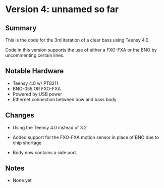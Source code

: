 # Version 4: unnamed so far

## Summary

This is the code for the 3rd iteration of a clear bass using Teensy 4.0.

Code in this version supports the use of either a FXO-FXA or the BNO by uncommenting certain lines.



## Notable Hardware

- Teensy 4.0 w/ PT8211
- BNO-055 OR FXO-FXA
- Powered by USB power
- Ethernet connection between bow and bass body



## Changes

- Using the Teensy 4.0 instead of 3.2

- Added support for the FXO-FXA motion sensor in place of BNO due to chip shortage

- Body now contains a side port.

  

## Notes

- None yet




